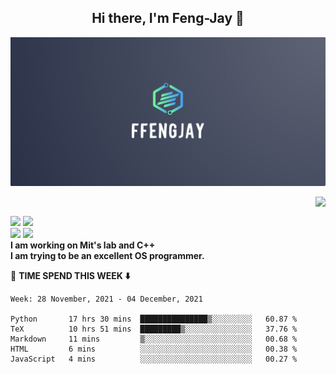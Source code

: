<h2 align="center"> Hi there, I'm Feng-Jay 👋 </h2>  

![](https://github.com/Feng-Jay/DataStruct/blob/master/Image/1.png)  

<img align="right" src="https://github-readme-stats.vercel.app/api?username=Feng-Jay&show_icons=true&icon_color=CE1D2D&text_color=718096&bg_color=ffffff&hide_title=true" />


&emsp;

![](https://visitor-badge.glitch.me/badge?page_id=Feng-Jay.readme)
![](https://img.shields.io/badge/Concentrate-Cpp-blue)  
![](https://img.shields.io/badge/Rust-primer-orange)
![](https://img.shields.io/badge/Target-OS-9cf)  
**I am working on Mit's lab and C++**  
**I am trying to be an excellent OS programmer.**  


📘 **TIME SPEND THIS WEEK ⬇️**
<!--START_SECTION:waka-->
```text
Week: 28 November, 2021 - 04 December, 2021

Python       17 hrs 30 mins  ███████████████▒░░░░░░░░░   60.87 % 
TeX          10 hrs 51 mins  █████████▒░░░░░░░░░░░░░░░   37.76 % 
Markdown     11 mins         ▒░░░░░░░░░░░░░░░░░░░░░░░░   00.68 % 
HTML         6 mins          ░░░░░░░░░░░░░░░░░░░░░░░░░   00.38 % 
JavaScript   4 mins          ░░░░░░░░░░░░░░░░░░░░░░░░░   00.27 % 
```
<!--END_SECTION:waka-->
